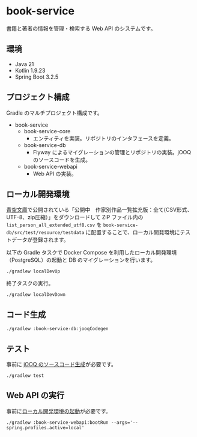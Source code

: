 # book-service

書籍と著者の情報を管理・検索する Web API のシステムです。

## 環境

- Java 21
- Kotlin 1.9.23
- Spring Boot 3.2.5

## プロジェクト構成

Gradle のマルチプロジェクト構成です。

- book-service
  - book-service-core
    - エンティティを実装。リポジトリのインタフェースを定義。
  - book-service-db
    - Flyway によるマイグレーションの管理とリポジトリの実装。jOOQ のソースコードを生成。
  - book-service-webapi
    - Web API の実装。

## ローカル開発環境

[青空文庫](https://www.aozora.gr.jp/index_pages/person_all.html)で公開されている「公開中　作家別作品一覧拡充版：全て(CSV形式、UTF-8、zip圧縮）」をダウンロードして ZIP ファイル内の `list_person_all_extended_utf8.csv` を `book-service-db/src/test/resource/testdata` に配置することで、ローカル開発環境にテストデータが登録されます。

以下の Gradle タスクで Docker Compose を利用したローカル開発環境（PostgreSQL）の起動と DB のマイグレーションを行います。

```shell
./gradlew localDevUp
```

終了タスクの実行。

```shell
./gradlew localDevDown
```

## コード生成

```shell
./gradlew :book-service-db:jooqCodegen
```

## テスト

事前に [jOOQ のソースコード生成](#コード生成)が必要です。

```shell
./gradlew test
```

## Web API の実行

事前に[ローカル開発環境の起動](#ローカル開発環境)が必要です。

```shell
./gradlew :book-service-webapi:bootRun --args='--spring.profiles.active=local'
```
